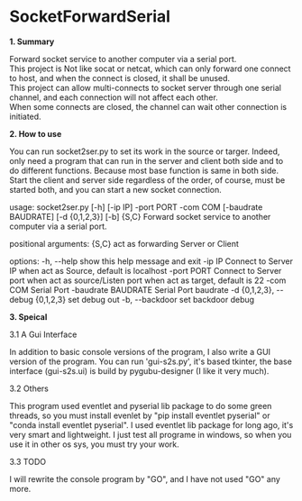 # SocketForwardSerial
**1. Summary**

Forward socket service to another computer via a serial port.  
This project is Not like socat or netcat, which can only forward one connect to host, and when the connect is closed, it shall be unused.  
This project can allow multi-connects to socket server through one serial channel, and each connection will not affect each other.  
When some connects are closed, the channel can wait other connection is initiated.

**2. How to use**

You can run socket2ser.py to set its work in the source or targer. Indeed, only need a program that can run in the server and client both side and to do different functions. Because most base function is same in both side.  
Start the client and server side regardless of the order, of course, must be started both, and you can start a new socket connection.

usage: socket2ser.py [-h] [-ip IP] -port PORT -com COM [-baudrate BAUDRATE] [-d {0,1,2,3}] [-b] {S,C}
Forward socket service to another computer via a serial port.

positional arguments:
  {S,C}                 act as forwarding Server or Client

options:
  -h, --help            show this help message and exit
  -ip IP                Connect to Server IP when act as Source, default is localhost
  -port PORT            Connect to Server port when act as source/Listen port when act as target, default is 22
  -com COM              Serial Port
  -baudrate BAUDRATE    Serial Port baudrate
  -d {0,1,2,3}, --debug {0,1,2,3}
                          set debug out
  -b, --backdoor        set backdoor debug
    
  **3. Speical**
    
  3.1 A Gui Interface
  
  In addition to basic console versions of the program, I also write a GUI version of the program. You can run 'gui-s2s.py', it's based tkinter, the base interface (gui-s2s.ui) is build by pygubu-designer (I like it very much).
 
  3.2 Others
  
  This program used eventlet and pyserial lib package to do some green threads, so you must install evenlet by "pip install eventlet pyserial" or "conda install eventlet pyserial".
  I used eventlet lib package for long ago, it's very smart and lightweight.
  I just test all programe in windows, so when you use it in other os sys, you must try your work.

  3.3 TODO
  
  I will rewrite the console program by "GO", and I have not used "GO" any more.
